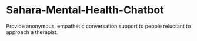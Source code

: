 # Sahara-Mental-Health-Chatbot
Provide anonymous, empathetic conversation support to people reluctant to approach a therapist.
